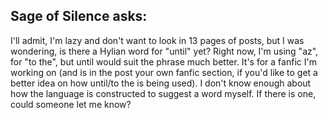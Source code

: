 ## Sage of Silence asks:

I'll admit, I'm lazy and don't want to look in 13 pages of posts, but I was wondering, is there a Hylian word for "until" yet? Right now, I'm using "az", for "to the", but until would suit the phrase much better. It's for a fanfic I'm working on (and is in the post your own fanfic section, if you'd like to get a better idea on how until/to the is being used). I don't know enough about how the language is constructed to suggest a word myself. If there is one, could someone let me know?